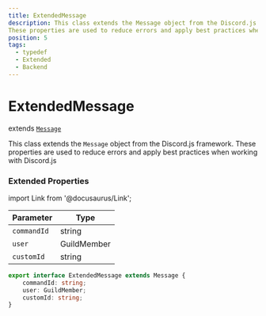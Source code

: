 ```yaml
---
title: ExtendedMessage
description: This class extends the Message object from the Discord.js framework.
These properties are used to reduce errors and apply best practices when working with Discord.js
position: 5
tags:
  - typedef
  - Extended
  - Backend
---
```


# ExtendedMessage
extends [`Message`](https://old.discordjs.dev/#/docs/discord.js/main/class/Message)

This class extends the `Message` object from the Discord.js framework.
These properties are used to reduce errors and apply best practices when working with Discord.js

### Extended Properties

import Link from '@docusaurus/Link';

| Parameter | Type |
| --------- | ---- |
| `commandId`   | <Link to="https://developer.mozilla.org/en-US/docs/Web/JavaScript/Reference/Global_Objects/String">string</Link> |
| `user`   | <Link to="https://old.discordjs.dev/#/docs/discord.js/main/class/GuildMember">GuildMember</Link> |
| `customId`   | <Link to="https://developer.mozilla.org/en-US/docs/Web/JavaScript/Reference/Global_Objects/String">string</Link> |

```ts
export interface ExtendedMessage extends Message {
	commandId: string;
	user: GuildMember;
	customId: string;
}
```